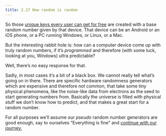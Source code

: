 ```yaml
---
title: 2.17 How random is random
---
```

So those [unique keys every user can get for free](2.16_key_selection.md) are created with a base random number given by that device. That device can be an Android or an iOS phone, or a PC running Windows, or Linux, or a Mac.

But the interesting rabbit hole is: how can a computer device come up with truly random numbers, if it’s *programmed* and therefore (with some luck, looking at you, Windows) ultra predictable?

Well, there’s no easy response for that.

Sadly, in most cases it’s a bit of a black box. We cannot really tell what’s going on in there. There are specific hardware randomness generators which are expensive and therefore not common, that take some tiny physical phenomena, like the noise-like data from electrons as the seed to start generating numbers from. Basically the universe is filled with physical stuff we don’t know how to predict, and that makes a great start for a random number.

For all purposes we’ll assume our *pseudo* random number generators are good enough, say to ourselves “Everything is fine” and [continue with our journey.](2.21_addresses.md)

